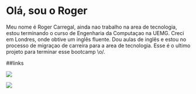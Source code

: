 # Olá, sou o Roger

Meu nome é Roger Carregal,  ainda nao trabalho na area de tecnologia, estou terminando o curso de Engenharia da Computaçao na UEMG. Creci em Londres,  onde obtive um inglês fluente. Dou aulas de inglês e estou no processo de migraçao de carreira para a area de tecnologia. Esse é o ultimo projeto para terminar esse bootcamp \o/.




##links

<a href="https://www.linkedin.com/in/roger-carregal-baab701a5/" target="_blank"><img src="https://img.shields.io/badge/-LinkedIn-%230077B5?style=for-the-badge&logo=linkedin&logoColor=white" target="_blank"></a>

<a href = "rcarregal@outlook.com"><img src="https://img.shields.io/badge/-Email-%23333?style=for-the-badge&logo=mail.ru&logoColor=white" target="_blank"></a>
